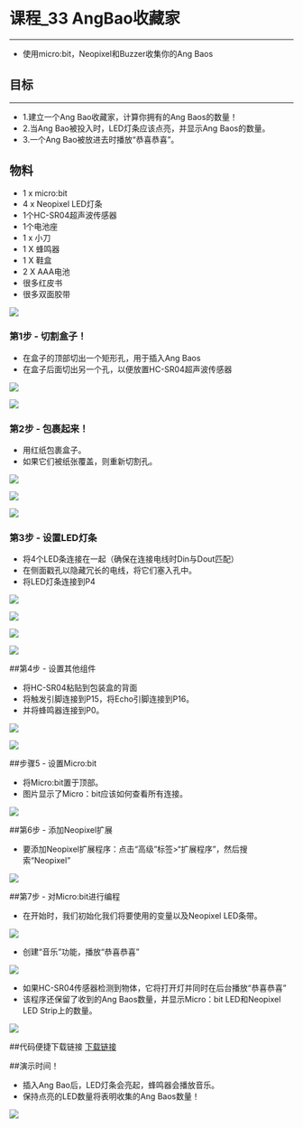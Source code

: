 # 课程_33 AngBao收藏家
---
- 使用micro:bit，Neopixel和Buzzer收集你的Ang Baos

## 目标
---
- 1.建立一个Ang Bao收藏家，计算你拥有的Ang Baos的数量！
- 2.当Ang Bao被投入时，LED灯条应该点亮，并显示Ang Baos的数量。
- 3.一个Ang Bao被放进去时播放“恭喜恭喜”。

## 物料
- 1 x micro:bit
- 4 x Neopixel LED灯条
- 1个HC-SR04超声波传感器
- 1个电池座
- 1 x 小刀
- 1 X 蜂鸣器
- 1 X 鞋盒
- 2 X AAA电池
- 很多红皮书
- 很多双面胶带

![](./images/R4ZM6kx.jpg)

### 第1步 - 切割盒子！
- 在盒子的顶部切出一个矩形孔，用于插入Ang Baos
- 在盒子后面切出另一个孔，以便放置HC-SR04超声波传感器

![](./images/QlIrxJg.jpg)

![](./images/PPt742n.jpg)

### 第2步 - 包裹起来！
- 用红纸包裹盒子。
- 如果它们被纸张覆盖，则重新切割孔。

![](./images/DhupSq2.jpg)

![](./images/P1TtAdr.jpg)

![](./images/x7ez9hu.jpg)


### 第3步 - 设置LED灯条
- 将4个LED条连接在一起（确保在连接电线时Din与Dout匹配）
- 在侧面戳孔以隐藏冗长的电线，将它们塞入孔中。
- 将LED灯条连接到P4

![](./images/0c0djth.jpg)

![](./images/Z3ZbExJ.jpg)

![](./images/ONLE40o.jpg)

![](./images/Iic2fBT.jpg)



##第4步 - 设置其他组件
- 将HC-SR04粘贴到包装盒的背面
- 将触发引脚连接到P15，将Echo引脚连接到P16。
- 并将蜂鸣器连接到P0。

![](./images/BBOYzEx.jpg)

![](./images/DK5Kg0c.jpg)

##步骤5 - 设置Micro:bit
- 将Micro:bit置于顶部。
- 图片显示了Micro：bit应该如何查看所有连接。

![](./images/79ePORT.jpg)

##第6步 - 添加Neopixel扩展
- 要添加Neopixel扩展程序：点击“高级”标签>“扩展程序”，然后搜索“Neopixel”

![](./images/Lw5Y5w7.png)

##第7步 - 对Micro:bit进行编程

- 在开始时，我们初始化我们将要使用的变量以及Neopixel LED条带。

![](./images/snsHbnY.png)

- 创建“音乐”功能，播放“恭喜恭喜”
 
![](./images/CbsaXnD.png)

- 如果HC-SR04传感器检测到物体，它将打开灯并同时在后台播放“恭喜恭喜” 
- 该程序还保留了收到的Ang Baos数量，并显示Micro：bit LED和Neopixel LED Strip上的数量。

![](./images/GwFoLVj.png)

##代码便捷下载链接
[下载链接](https://makecode.microbit.org/_Av4KM3ErEe2A)

##演示时间！
- 插入Ang Bao后，LED灯条会亮起，蜂鸣器会播放音乐。
- 保持点亮的LED数量将表明收集的Ang Baos数量！

![](./images/Db0hcZh.gif)
